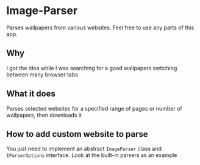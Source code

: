 # Image-Parser
Parses wallpapers from various websites.
 Feel free to use any parts of this app.
## Why
I got the idea while I was searching for a good wallpapers switching between many browser tabs
## What it does
Parses selected websites for a specified range of pages or number of wallpapers, then downloads it
## How to add custom website to parse
You just need to implement an abstract `ImageParser` class and `IParserOptions` interface. Look at the built-in parsers as an example
